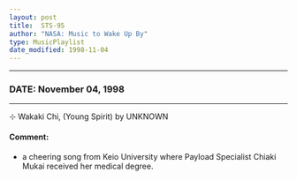 ```yaml
---
layout: post
title:  STS-95
author: "NASA: Music to Wake Up By"
type: MusicPlaylist
date_modified: 1998-11-04
---
```


----
### DATE: November 04, 1998
----
⊹ Wakaki Chi, (Young Spirit) by UNKNOWN

#### Comment:
* a cheering song from Keio University where Payload Specialist Chiaki Mukai received her medical degree.
